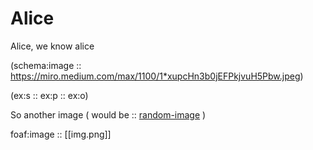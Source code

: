 # Alice

Alice, we know alice

(schema:image :: https://miro.medium.com/max/1100/1*xupcHn3b0jEFPkjvuH5Pbw.jpeg)

(ex:s :: ex:p :: ex:o)

So another image ( would be :: [random-image](./img.png) )

foaf:image :: [[img.png]]

